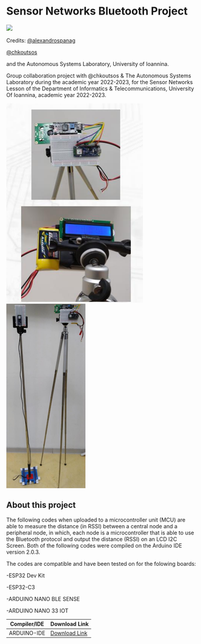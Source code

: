 # Sensor Networks Bluetooth Project



<img src="https://img.shields.io/bower/l/mi">


Credits: [@alexandrospanag](https://github.com/alexandrospanag)


[@chkoutsos](https://github.com/chkoutsos)

and the Autonomous Systems Laboratory, University of Ioannina.



Group collaboration project with @chkoutsos & The Autonomous Systems Laboratory during the academic year 2022-2023, for the Sensor Networks Lesson of the Department of Informatics &amp; Telecommunications, University Of Ioannina, academic year 2022-2023.

![](https://raw.githubusercontent.com/AlexandrosPanag/Sensor_Networks_Bluetooth_Project/main/1.png)
![](https://raw.githubusercontent.com/AlexandrosPanag/Sensor_Networks_Bluetooth_Project/main/2.png)

About this project
----

The following codes when uploaded to a microcontroller unit (MCU) are able to measure the distance (in RSSI) between a central node and a peripheral node, in which, each node is a microcontroller that is able to use the Bluetooth protocol and output the distance (RSSI) on an LCD I2C Screen.
Both of the following codes were compiled on the Arduino IDE version 2.0.3.

The codes are compatible and have been tested on for the folowing boards:



-ESP32 Dev Kit


-ESP32-C3


-ARDUINO NANO BLE SENSE


-ARDUINO NANO 33 IOT


| Compiler/IDE | Download Link |
| --------------- | ---------------- |
| ARDUINO-IDE | [Download Link](https://www.arduino.cc/en/software) |
